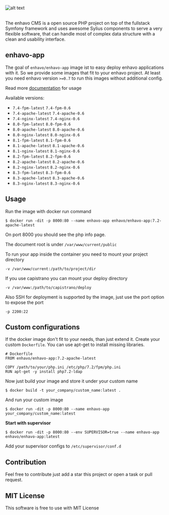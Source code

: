 ![alt text](enhavo.svg "enhavo")
<br/>
<br/>

The enhavo CMS is a open source PHP project on top of the fullstack Symfony framework and uses awesome Sylius components to serve a very flexible software, that can handle most of complex data structure with a clean and usability interface.

enhavo-app
----------

The goal of ``enhavo/enhavo-app`` image ist to easy deploy enhavo applications with it.
So we provide some images that fit to your enhavo project. At least you need enhavo version `>=0.7` to run 
this images without additional config.

Read more [documentation](./images/enhavo-app/usage.md) for usage

Available versions:


- `7.4-fpm-latest` `7.4-fpm-0.6`
- `7.4-apache-latest` `7.4-apache-0.6`
- `7.4-nginx-latest` `7.4-nginx-0.6`
- `8.0-fpm-latest` `8.0-fpm-0.6`
- `8.0-apache-latest` `8.0-apache-0.6`
- `8.0-nginx-latest` `8.0-nginx-0.6`
- `8.1-fpm-latest` `8.1-fpm-0.6`
- `8.1-apache-latest` `8.1-apache-0.6`
- `8.1-nginx-latest` `8.1-nginx-0.6`
- `8.2-fpm-latest` `8.2-fpm-0.6`
- `8.2-apache-latest` `8.2-apache-0.6`
- `8.2-nginx-latest` `8.2-nginx-0.6`
- `8.3-fpm-latest` `8.3-fpm-0.6`
- `8.3-apache-latest` `8.3-apache-0.6`
- `8.3-nginx-latest` `8.3-nginx-0.6`


Usage
-----

Run the image with docker run command

```
$ docker run -dit -p 8000:80 --name enhavo-app enhavo/enhavo-app:7.2-apache-latest
```

On port 8000 you should see the php info page. 

The document root is under `/var/www/current/public`

To run your app inside the container you need to mount your project directory

`-v /var/www/current:/path/to/project/dir`

If you use capistrano you can mount your deploy directory

`-v /var/www:/path/to/capistrano/deploy`

Also SSH for deployment is supported by the image, just use the port option to expose the port

`-p 2200:22`

Custom configurations
---------------------

If the docker image don't fit to your needs, than just extend it.
Create your custom `Dockerfile`. You can use apt-get to install
missing libraries.

```
# Dockerfile
FROM enhavo/enhavo-app:7.2-apache-latest

COPY /path/to/your/php.ini /etc/php/7.2/fpm/php.ini
RUN apt-get -y install php7.2-ldap
```

Now just build your image and store it under your custom name

```
$ docker build -t your_company/custom_name:latest .
```

And run your custom image

```
$ docker run -dit -p 8000:80 --name enhavo-app your_company/custom_name:latest
```

**Start with supervisor**

```
$ docker run -dit -p 8000:80 --env SUPERVISOR=true --name enhavo-app enhavo/enhavo-app:latest
```

Add your supervisor configs to ``/etc/supervisor/conf.d``

Contribution
------------

Feel free to contribute just add a star this project or open a task or pull request.

MIT License
-----------

This software is free to use with MIT License